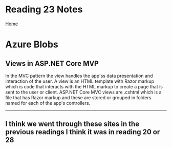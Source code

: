 # Reading 23 Notes

[Home](README.md)

# Azure Blobs

## Views in ASP.NET Core MVP 
In the MVC pattern the view handles the app'ss data presentation and interaction of the user. A view is an HTML template with Razor markup which is code that interacts with the HTML markup to create a page that is sent to the user or client. ASP.NET Core MVC views are .cshtml which is a file that has Razor markup and these are stored or grouped in folders named for each of the app's controllers.

---
I think we went through these sites in the previous readings I think it was in reading 20 or 28
---